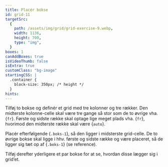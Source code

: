 ```yaml
---
title: Placér bokse
id: grid-11
targetSrc:
  {
    path: /assets/img/grid/grid-exercise-9.webp,
    width: 1136,
    height: 700,
    type: "img",
  }
boxes: 1
canAddBoxes: true
isVideoThumb: false
isExtra: true
customClass: "bg-image"
startingCSS: |
  .container {
    block-size: 350px; /* height */
  }
hints:
---
```


Tilføj to bokse og definér et grid med tre kolonner og tre rækker. Den midterste kolonne-celle skal være tre gange så stor som de to øvrige vha. {<code data-type="value">fr</code>}. Første og sidste række skal optage lige meget plads vha. {<code data-type="value">fr</code>}, hvorimod den midterste række skal være {<code data-type="value">auto</code>}.

Placér efterfølgende {<code class="token selector">.boks-1</code>}, så den ligger i midsterste grid-celle. De to øvrige bokse skal ligge i hhv. første og sidste række og være placeret, så de ligger sig tæt op af {<code class="token selector">.boks-1</code>} (se reference).

Tilføj derefter yderligere et par bokse for at se, hvordan disse lægger sig i grid’et.
